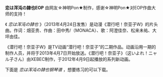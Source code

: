 

**恋は浑沌の隷也EOP** 由网友☆神明Pon★制作，感谢☆神明Pon★对EOP作曲大师的支持！

《 _恋は浑沌の隷也_
》（2013年4月24日发售）是动漫《潜行吧！奈亚子W》的片头曲。作词：畑亚贵、作曲：田中秀/（MONACA）、歌：阿澄佳奈、松来未祐、大坪由佳。

《潜行吧！奈亚子W》是TV动画“潜行吧！奈亚子”的二期作品。动画沿用一期的制作人员，并将于2013年4月7日开始放送。《潜行吧！奈亚子》（这いよれ！ニャル子さん）由XEBEC制作，于2012年4月9日起播放的系列新动画。

下面是 _恋は浑沌の隷也钢琴谱_ ，想要练习的可以下载。

